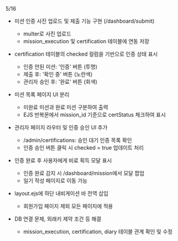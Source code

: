 5/16
- 미션 인증 사진 업로드 및 제출 기능 구현 (/dashboard/submit)
  - multer로 사진 업로드
  - mission_execution 및 certification 테이블에 연동 저장

- certification 테이블의 checked 컬럼을 기반으로 인증 상태 표시
  - 인증 안된 미션: '인증' 버튼 (투명)
  - 제출 후: '확인 중' 버튼 (노란색)
  - 관리자 승인 후: '완료' 버튼 (회색)

- 미션 목록 페이지 UI 분리
  - 미완료 미션과 완료 미션 구분하여 출력
  - EJS 반복문에서 mission_id 기준으로 certStatus 체크하여 표시

- 관리자 페이지 라우터 및 인증 승인 UI 추가
  - /admin/certifications: 승인 대기 인증 목록 확인
  - 인증 승인 버튼 클릭 시 checked = true 업데이트 처리

- 인증 완료 후 사용자에게 비료 획득 모달 표시
  - 인증 완료 감지 시 /dashboard/mission에서 모달 팝업
  - 일기 작성 페이지로 이동 가능

- layout.ejs에 하단 내비게이션 바 전역 삽입
  - 회원가입 페이지 제외 모든 페이지에 적용

- DB 연결 문제, 외래키 제약 조건 등 해결
  - mission_execution, certification, diary 테이블 관계 확인 및 수정
